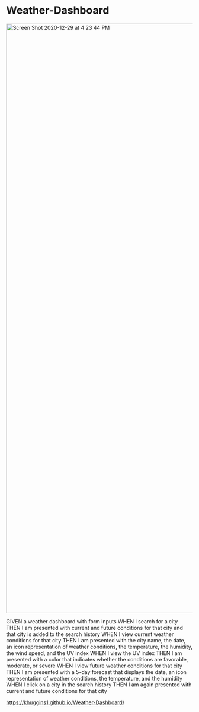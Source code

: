 # Weather-Dashboard
<img width="1587" alt="Screen Shot 2020-12-29 at 4 23 44 PM" src="https://user-images.githubusercontent.com/70423368/103322257-4eecff00-49f2-11eb-8991-7a36c4d410d2.png">

GIVEN a weather dashboard with form inputs
WHEN I search for a city
THEN I am presented with current and future conditions for that city and that city is added to the search history
WHEN I view current weather conditions for that city
THEN I am presented with the city name, the date, an icon representation of weather conditions, the temperature, the humidity, the wind speed, and the UV index
WHEN I view the UV index
THEN I am presented with a color that indicates whether the conditions are favorable, moderate, or severe
WHEN I view future weather conditions for that city
THEN I am presented with a 5-day forecast that displays the date, an icon representation of weather conditions, the temperature, and the humidity
WHEN I click on a city in the search history
THEN I am again presented with current and future conditions for that city


https://khuggins1.github.io/Weather-Dashboard/

